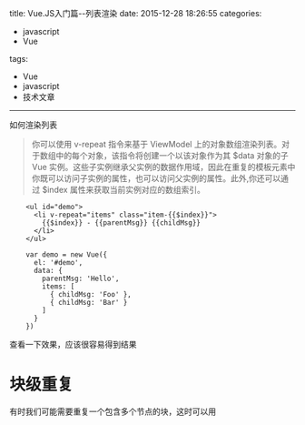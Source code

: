 title: Vue.JS入门篇--列表渲染
date: 2015-12-28 18:26:55
categories: 
-	javascript
-	Vue

tags: 
-	Vue
-	javascript
-	技术文章

---

如何渲染列表

<!--more-->

>你可以使用 v-repeat 指令来基于 ViewModel 上的对象数组渲染列表。对于数组中的每个对象，该指令将创建一个以该对象作为其 $data 对象的子 Vue 实例。这些子实例继承父实例的数据作用域，因此在重复的模板元素中你既可以访问子实例的属性，也可以访问父实例的属性。此外,你还可以通过 $index 属性来获取当前实例对应的数组索引。

```
	<ul id="demo">
	  <li v-repeat="items" class="item-{{$index}}">
	    {{$index}} - {{parentMsg}} {{childMsg}}
	  </li>
	</ul>
```
```
	var demo = new Vue({
	  el: '#demo',
	  data: {
	    parentMsg: 'Hello',
	    items: [
	      { childMsg: 'Foo' },
	      { childMsg: 'Bar' }
	    ]
	  }
	})
```
查看一下效果，应该很容易得到结果

# 块级重复
有时我们可能需要重复一个包含多个节点的块，这时可以用 <template> 标签包裹这个块。这里的 <template> 标签只起到语义上的包裹作用，其本身不会被渲染出来。例如：
```
	<ul>
	  <template v-repeat="list">
	    <li>{{msg}}</li>
	    <li class="divider"></li>
	  </template>
	</ul>
```
# 简单值数组
简单值 (primitive value) 即字符串、数字、boolean 等并非对象的值。对于包含简单值的数组，你可用 $value 直接访问值:
```
	<ul id="tags">
	  <li v-repeat="tags">
	    {{$value}}
	  </li>
	</ul>
```
```
	new Vue({
	  el: '#tags',
	  data: {
	    tags: ['JavaScript', 'MVVM', 'Vue.js']
	  }
	})
```
# 使用别名
有时我们可能想要更明确地访问当前作用域的变量而不是隐式地回退到父作用域。你可以通过提供一个参数给 v-repeat 指令并用它作为将被迭代项的别名:
```
    <ul id="users">
        <li v-repeat="user : users">
            {{user.name}} - {{user.email}}
        </li>
    </ul>
```
```
    var users = new Vue({
        el: '#users',
        data: {
            users: [
                { name: 'Foo Bar', email: 'foo@bar.com' },
                { name: 'John Doh', email: 'john@doh.com' }
            ]
        }
    });
```
# 变异方法
Vue.js 内部对被观察数组的变异方法 (mutating methods，包括 push(), pop(), shift(), unshift(), splice(), sort() 和 reverse()) 进行了拦截，因此调用这些方法也将自动触发视图更新。
```
// 以下操作会触发 DOM 更新
demo.items.unshift({ childMsg: 'Baz' })
demo.items.pop()
```
下面是一个演示的例子，点击按钮的时候数据项会被移除
```
	<!DOCTYPE html>
	<html>
	<head lang="en">
	<meta charset="UTF-8">
	<title></title>
	<script src="http://cdnjs.cloudflare.com/ajax/libs/vue/0.12.16/vue.min.js"></script>
	</head>
	<body>
	    <ul id="tags">
	        <li v-repeat="tags">
	            {{$value}}
	        </li>
	    </ul>
	
	    <input type="button" value="测试" onclick="myClick();">
	<script>
	    var tag = new Vue({
	        el: '#tags',
	        data: {
	            tags: ['标签一', '标签二', '标签三']
	        }
	    });
	
	    function myClick(){
	        tag.tags.pop();
	    }
	</script>
	</body>
	</html>
```
# 扩展方法
Vue.js 给被观察数组添加了两个便捷方法：$set() 和 $remove() 。
你应该避免直接通过索引来设置数据绑定数组中的元素，比如 demo.items[0] = {}，因为这些改动是无法被 Vue.js 侦测到的。你应该使用扩展的 $set() 方法:
```
// 不要用 `demo.items[0] = ...`
demo.items.$set(0, { childMsg: 'Changed!'})
```
$remove() 只是 splice()方法的语法糖。它将移除给定索引处的元素。当参数不是数值时，$remove() 将在数组中搜索该值并删除第一个发现的对应元素。
```
// 删除索引为 0 的元素。
demo.items.$remove(0)
```
```
<!DOCTYPE html>
<html>
<head lang="en">
<meta charset="UTF-8">
<title></title>
<script src="http://cdnjs.cloudflare.com/ajax/libs/vue/0.12.16/vue.min.js"></script>
</head>
<body>
    <ul id="tags">
        <li v-repeat="tags">
            {{$value}}
        </li>
    </ul>

    <input type="button" value="测试" onclick="myClick();">
<script>
    var tag = new Vue({
        el: '#tags',
        data: {
            tags: ['标签一', '标签二', '标签三']
        }
    });

    function myClick(){
        //tag.tags.pop();
        //tag.tags[0] = '修改后的内容不生效';
        tag.tags.$set(0, '修改后的内容生效');
        tag.tags.$remove(1);
    }
</script>
</body>
</html>
```
# 替换数组
当你使用非变异方法，比如filter(), concat() 或 slice()，返回的数组将是一个不同的实例。在此情况下，你可以用新数组替换旧的数组:
```
demo.items = demo.items.filter(function (item) {
  return item.childMsg.match(/Hello/)
})
```
你可能会认为这将导致整个列表的 DOM 被销毁并重新渲染。但别担心，Vue.js 能够识别一个数组元素是否已有关联的 Vue 实例， 并尽可能地进行有效复用。
# 使用track-by
在某些情况下，你可能需要以全新的对象（比如 API 调用所返回的对象）去替换数组。如果你的每一个数据对象都有一个唯一的 id 属性，那么你可以使用 track-by 特性参数给 Vue.js 一个提示，这样它就可以复用已有的具有相同 id 的 Vue 实例和 DOM 节点。
例如：你的数据是这个样子的
```
{
  items: [
    { _uid: '88f869d', ... },
    { _uid: '7496c10', ... }
  ]
}
```
那么你可以像这样给出提示:
```
<div v-repeat="items" track-by="_uid">
  <!-- content -->
</div>
```
在替换 items 数组时，Vue.js 如果碰到一个有 _uid: '88f869d' 的新对象，它就会知道可以直接复用有同样 _uid 的已有实例。**在使用全新数据重新渲染大型 v-repeat 列表时，合理使用 track-by 能极大地提升性能。**
# 遍历对象
你也可以使用 v-repeat 遍历一个对象的所有属性。每个重复的实例会有一个特殊的属性 $key。对于简单值，你也可以象访问数组中的简单值那样使用 $value 属性。
```
    <ul id="repeat-object">
        <li v-repeat="primitiveValues">{{$key}} : {{$value}}</li>
        <li>===</li>
        <li v-repeat="objectValues">{{$key}} : {{msg}}</li>
    </ul>
```
```
    new Vue({
        el: '#repeat-object',
        data: {
            primitiveValues: {
                FirstName: 'John',
                LastName: 'Doe',
                Age: 30
            },
            objectValues: {
                one: {
                    msg: 'Hello'
                },
                two: {
                    msg: 'Bye'
                }
            }
        }
    });
```
在 ECMAScript 5 中，对于给对象添加一个新属性，或是从对象中删除一个属性时，没有机制可以检测到这两种情况。针对这个问题，Vue.js 中的被观察对象会被添加三个扩展方法: $add(key, value), $set(key, value) 和 $delete(key)。这些方法可以被用于在添加 / 删除观察对象的属性时触发对应的视图更新。方法 $add 和 $set 的不同之处在于当指定的键已经在对象中存在时 $add 将提前返回，所以调用 obj.$add(key) 并不会以 undefined 覆盖已有的值。
# 迭代值域
v-repeat 也可以接受一个整数。在这种情况下，它将重复显示一个模板多次。**下面的例子将迭代3次。**
```
    <div id="range">
        <div v-repeat="val">Hi! {{$index}}</div>
    </div>
```
```
    new Vue({
        el: '#range',
        data: {
            val: 3
        }
    });
```

# 数组过滤器
有时候我们只需要显示一个数组的过滤或排序过的版本，而不需要实际改变或重置原始数据。Vue 提供了两个内置的过滤器来简化此类需求： filterBy 和 orderBy。
```
<input v-model="searchText">
<ul>
  <li v-repeat="users | filterBy searchText">{{name}}</li>
</ul>
```